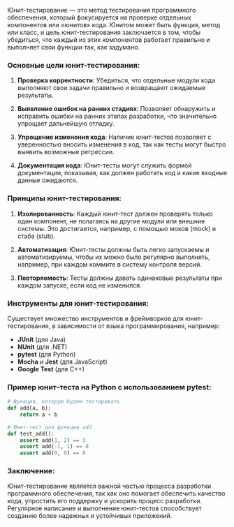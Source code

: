 
Юнит-тестирование — это метод тестирования программного обеспечения, который фокусируется на проверке отдельных компонентов или «юнитов» кода. Юнитом может быть функция, метод или класс, и цель юнит-тестирования заключается в том, чтобы убедиться, что каждый из этих компонентов работает правильно и выполняет свои функции так, как задумано.

### Основные цели юнит-тестирования:

1. **Проверка корректности**: Убедиться, что отдельные модули кода выполняют свои задачи правильно и возвращают ожидаемые результаты.

2. **Выявление ошибок на ранних стадиях**: Позволяет обнаружить и исправить ошибки на ранних этапах разработки, что значительно упрощает дальнейшую отладку.

3. **Упрощение изменения кода**: Наличие юнит-тестов позволяет с уверенностью вносить изменения в код, так как тесты могут быстро выявить возможные регрессии.

4. **Документация кода**: Юнит-тесты могут служить формой документации, показывая, как должен работать код и какие входные данные ожидаются.

### Принципы юнит-тестирования:

1. **Изолированность**: Каждый юнит-тест должен проверять только один компонент, не полагаясь на другие модули или внешние системы. Это достигается, например, с помощью моков (mock) и стаба (stub).

2. **Автоматизация**: Юнит-тесты должны быть легко запускаемы и автоматизируемы, чтобы их можно было регулярно выполнять, например, при каждом коммите в систему контроля версий.

3. **Повторяемость**: Тесты должны давать одинаковые результаты при каждом запуске, если код не изменился.

### Инструменты для юнит-тестирования:

Существует множество инструментов и фреймворков для юнит-тестирования, в зависимости от языка программирования, например:

- **JUnit** (для Java)
- **NUnit** (для .NET)
- **pytest** (для Python)
- **Mocha** и **Jest** (для JavaScript)
- **Google Test** (для C++)

### Пример юнит-теста на Python с использованием pytest:

```python
# Функция, которую будем тестировать
def add(a, b):
    return a + b

# Юнит-тест для функции add
def test_add():
    assert add(1, 2) == 3
    assert add(-1, 1) == 0
    assert add(0, 0) == 0
```

### Заключение:

Юнит-тестирование является важной частью процесса разработки программного обеспечения, так как оно помогает обеспечить качество кода, упростить его поддержку и ускорить процесс разработки. Регулярное написание и выполнение юнит-тестов способствует созданию более надежных и устойчивых приложений.